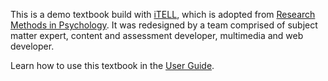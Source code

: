 <i-image src="/images/itell.svg" alt="iTELL logo" width="180" height="180" expandable="false" priority="true">
</i-image>

This is a demo textbook build with [iTELL](https://github.com/learlab/itell), which is adopted from [Research Methods in Psychology](https://kpu.pressbooks.pub/psychmethods4e/). It was redesigned by a team comprised of subject matter expert,
content and assessment developer, multimedia and web developer.

Learn how to use this textbook in the <a href="/guide">User Guide</a>.
